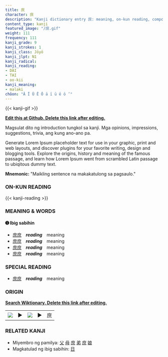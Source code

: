 ```yaml
---
title: 庶
character: 庶
description: "Kanji dictionary entry 庶: meaning, on-kun reading, compounds, origin, related kanji"
content_type: kanji
featured_image: "/庶.gif"
weight: 111
frequency: 111
kanji_grade: 9
kanji_strokes: 1
kanji_class: Jōyō
kanji_jlpt: N1
kanji_radical: 
kanji_reading: 
- DAI
- TAI
- oo-kii
kanji_meaning:
- malaki
chōon: "Ā Ī Ū Ē Ō ā ī ū ē ō ’"
---
```

[//]: # (Don't edit the line below. Kanji animated GIF code is automatically generated.)
{{< kanji-gif >}}

[//]: # (Edit below this line.)

**[Edit this at Github. Delete this link after editing.](https://github.com/tim0g/tim/tree/main/content/kanji/庶/index.md)**

Magsulat dito ng introduction tungkol sa kanji. Mga opinions, impressions, suggestions, trivia, ang kung ano-ano pa.

Generate Lorem Ipsum placeholder text for use in your graphic, print and web layouts, and discover plugins for your favorite writing, design and blogging tools. Explore the origins, history and meaning of the famous passage, and learn how Lorem Ipsum went from scrambled Latin passage to ubiqitous dummy text.
 
**Mnemonic:** "Maikling sentence na makakatulong sa pagsaulo."

### ON-KUN READING

[//]: # (Don't edit the line below. ON-KUN READING code is automatically generated.)
{{< kanji-reading >}}

### MEANING & WORDS

#### ➊ **Ibig sabihin**
  - [庶](../庶)[庶](../庶)　***reading***　meaning
  - [庶](../庶)[庶](../庶)　***reading***　meaning
  - [庶](../庶)[庶](../庶)　***reading***　meaning
  - [庶](../庶)[庶](../庶)　***reading***　meaning

### SPECIAL READING
  - [庶](../庶)[庶](../庶)　***reading***　meaning

### ORIGIN

**[Search Wiktionary. Delete this link after editing.](https://wiktionary.org/wiki/庶)**
<table class="kanji-table"><tr><td>
<img src="60px-庶-bronze.svg.png">
</td><td>▶</td><td>
<img src="60px-庶-oracle.svg.png">
</td><td>▶</td>
<td class="kanji-origin">庶</td>
</tr></table>

### RELATED KANJI
- Miyembro ng pamilya: [父](../父) [母](../母) [庶](../庶) [弟](../弟) [庶](../庶) [娘](../娘)
- Magkatulad ng ibig sabihin: [日](../日)
